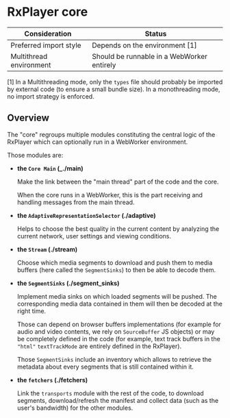 # RxPlayer core

| Consideration           | Status                                     |
| ----------------------- | ------------------------------------------ |
| Preferred import style  | Depends on the environment [1]             |
| Multithread environment | Should be runnable in a WebWorker entirely |

[1] In a Multithreading mode, only the `types` file should probably be imported by
external code (to ensure a small bundle size). In a monothreading mode, no import strategy
is enforced.

## Overview

The "core" regroups multiple modules constituting the central logic of the RxPlayer which
can optionally run in a WebWorker environment.

Those modules are:

- **the `Core Main` (\_./main)**

  Make the link between the "main thread" part of the code and the core.

  When the core runs in a WebWorker, this is the part receiving and handling messages from
  the main thread.

- **the `AdaptiveRepresentationSelector` (./adaptive)**

  Helps to choose the best quality in the current content by analyzing the current
  network, user settings and viewing conditions.

- **the `Stream` (./stream)**

  Choose which media segments to download and push them to media buffers (here called the
  `SegmentSinks`) to then be able to decode them.

- **the `SegmentSinks` (./segment_sinks)**

  Implement media sinks on which loaded segments will be pushed. The corresponding media
  data contained in them will then be decoded at the right time.

  Those can depend on browser buffers implementations (for example for audio and video
  contents, we rely on `SourceBuffer` JS objects) or may be completely defined in the code
  (for example, text track buffers in the `"html"` `textTrackMode` are entirely defined in
  the RxPlayer).

  Those `SegmentSinks` include an inventory which allows to retrieve the metadata about
  every segments that is still contained within it.

- **the `fetchers` (./fetchers)**

  Link the `transports` module with the rest of the code, to download segments,
  download/refresh the manifest and collect data (such as the user's bandwidth) for the
  other modules.
